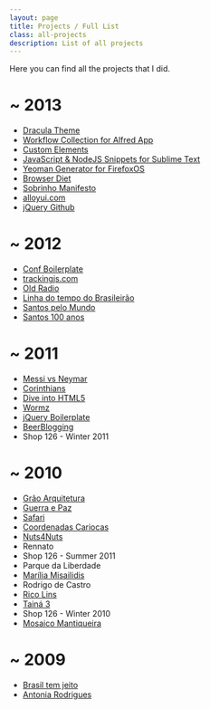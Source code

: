 ```yaml
---
layout: page
title: Projects / Full List
class: all-projects
description: List of all projects
---
```


Here you can find all the projects that I did.

# ~ 2013

* [Dracula Theme](http://zenorocha.github.io/dracula-theme/)
* [Workflow Collection for Alfred App](https://github.com/zenorocha/alfred-workflows)
* [Custom Elements](http://customelements.io/)
* [JavaScript & NodeJS Snippets for Sublime Text](https://sublime.wbond.net/packages/JavaScript%20&%20NodeJS%20Snippets)
* [Yeoman Generator for FirefoxOS](https://github.com/zenorocha/generator-firefox-os)
* [Browser Diet](http://browserdiet.com/)
* [Sobrinho Manifesto](http://sobrinhomanifesto.com.br/)
* [alloyui.com](http://alloyui.com/)
* [jQuery Github](http://zenorocha.github.com/jquery-github/)

# ~ 2012

* [Conf Boilerplate](http://confboilerplate.com/)
* [trackingjs.com](http://trackingjs.com/)
* [Old Radio](https://developer.mozilla.org/pt-BR/demos/detail/old-radio)
* [Linha do tempo do Brasileirão](http://estatico.globoesporte.globo.com/linha-do-tempo/)
* [Santos pelo Mundo](http://estatico.globoesporte.globo.com/santos-pelo-mundo/)
* [Santos 100 anos](http://estatico.globoesporte.globo.com/santos-em-10-decadas/)

# ~ 2011

* [Messi vs Neymar](http://globoesporte.globo.com/futebol/mundial-de-clubes/messi-vs-neymar.html)
* [Corinthians](http://globoesporte.globo.com/futebol/times/corinthians/timaocampeao.html)
* [Dive into HTML5](http://diveintohtml5.com.br/)
* [Wormz](http://www.chromeexperiments.com/detail/wormz/)
* [jQuery Boilerplate](http://jqueryboilerplate.com/)
* [BeerBlogging](http://beerblogging.org/)
* Shop 126 - Winter 2011

# ~ 2010

* [Grão Arquitetura](http://www.grao.arq.br/)
* [Guerra e Paz](http://www.guerraepaz.org.br/)
* [Safari](http://safarirecrutamento.com.br/)
* [Coordenadas Cariocas](http://www.coordenadascariocas.com.br/)
* [Nuts4Nuts](http://nuts4nuts.co.uk/)
* Rennato
* Shop 126 - Summer 2011
* Parque da Liberdade
* [Marília Misailidis](http://www.mariliamisailidis.com.br/)
* Rodrigo de Castro
* [Rico Lins](http://www.ricolins.com/)
* [Tainá 3](http://taina3.com.br/)
* Shop 126 - Winter 2010
* [Mosaico Mantiqueira](http://www.mosaicomantiqueira.org.br/)

# ~ 2009

* [Brasil tem jeito](http://brasiltemjeito.org/)
* [Antonia Rodrigues](http://www.antoniarodrigues.com.br/)